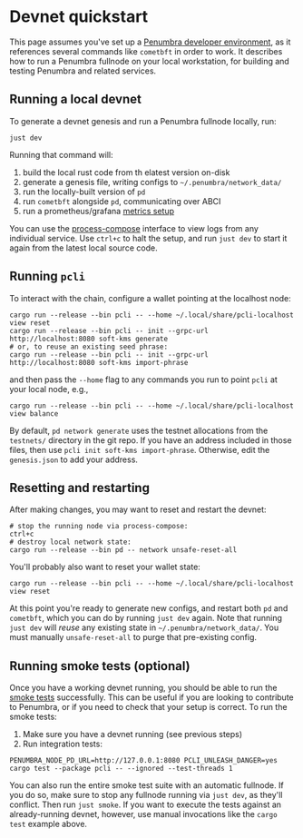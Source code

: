 # Devnet quickstart

This page assumes you've set up a [Penumbra developer environment](./dev-env.md),
as it references several commands like `cometbft` in order to work.
It describes how to run a Penumbra fullnode on your local workstation, for building
and testing Penumbra and related services.

## Running a local devnet

To generate a devnet genesis and run a Penumbra fullnode locally, run:

```shell
just dev
```

Running that command will: 
  
  1. build the local rust code from th elatest version on-disk
  2. generate a genesis file, writing configs to `~/.penumbra/network_data/`
  3. run the locally-built version of `pd`
  4. run `cometbft` alongside `pd`, communicating over ABCI
  5. run a prometheus/grafana [metrics setup](./metrics.md)

You can use the [process-compose] interface to view logs from any individual service.
Use `ctrl+c` to halt the setup, and run `just dev` to start it again from the latest
local source code.

## Running `pcli`
<!--
TODO:
The dev env should generate an ad-hoc wallet, and/or accept an env var of a Penumbra wallet address,
and add that wallet addr to the generated devnet genesis. Then the user could immediately get
started with read/write interactions via pcli.
-->

To interact with the chain, configure a wallet pointing at the localhost node:

```shell
cargo run --release --bin pcli -- --home ~/.local/share/pcli-localhost view reset
cargo run --release --bin pcli -- init --grpc-url http://localhost:8080 soft-kms generate
# or, to reuse an existing seed phrase:
cargo run --release --bin pcli -- init --grpc-url http://localhost:8080 soft-kms import-phrase
```

and then pass the `--home` flag to any commands you run to point `pcli` at your local node, e.g.,

```shell
cargo run --release --bin pcli -- --home ~/.local/share/pcli-localhost view balance
```

By default, `pd network generate` uses the testnet allocations from the `testnets/` directory in the git repo.
If you have an address included in those files, then use `pcli init soft-kms import-phrase`. Otherwise,
edit the `genesis.json` to add your address.

## Resetting and restarting

After making changes, you may want to reset and restart the devnet:

```shell
# stop the running node via process-compose:
ctrl+c
# destroy local network state:
cargo run --release --bin pd -- network unsafe-reset-all
```

You'll probably also want to reset your wallet state:

```shell
cargo run --release --bin pcli -- --home ~/.local/share/pcli-localhost view reset
```

At this point you're ready to generate new configs, and restart both `pd` and
`cometbft`, which you can do by running `just dev` again. Note that running `just dev`
will _reuse_ any existing state in `~/.penumbra/network_data/`. You must manually `unsafe-reset-all`
to purge that pre-existing config.

## Running smoke tests (optional)

Once you have a working devnet running, you should be able to run the [smoke tests](https://en.wikipedia.org/wiki/Smoke_testing_(software))
successfully. This can be useful if you are looking to contribute to Penumbra, or if you need to check that your setup is correct.
To run the smoke tests:

1. Make sure you have a devnet running (see previous steps)
2. Run integration tests:
```shell
PENUMBRA_NODE_PD_URL=http://127.0.0.1:8080 PCLI_UNLEASH_DANGER=yes cargo test --package pcli -- --ignored --test-threads 1
```

You can also run the entire smoke test suite with an automatic fullnode. If you do so, 
make sure to stop any fullnode running via `just dev`, as they'll conflict. Then run `just smoke`.
If you want to execute the tests against an already-running devnet, however, use manual invocations like
the `cargo test` example above.

[process-compose]: https://f1bonacc1.github.io/process-compose/launcher/
